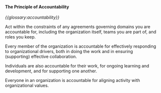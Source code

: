 #### The Principle of Accountability

*{{glossary:accountability}}*

Act within the constraints of any agreements governing domains you are accountable for, including the organization itself, teams you are part of, and roles you keep.

Every member of the organization is accountable for effectively responding to organizational drivers, both in doing the work and in ensuring (supporting) effective collaboration.

Individuals are also accountable for their work, for ongoing learning and development, and for supporting one another.

Everyone in an organization is accountable for aligning activity with organizational values.

